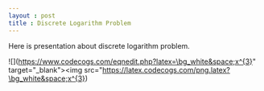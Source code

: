 ```yaml
---
layout : post 
title : Discrete Logarithm Problem 
--- 
```


Here is presentation about discrete logarithm problem.  

![](https://www.codecogs.com/eqnedit.php?latex=\bg_white&space;x^{3}" target="_blank"><img src="https://latex.codecogs.com/png.latex?\bg_white&space;x^{3})

